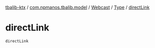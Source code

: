 [tbalib-ktx](../../../index.md) / [com.npmanos.tbalib.model](../../index.md) / [Webcast](../index.md) / [Type](index.md) / [directLink](./direct-link.md)

# directLink

`directLink`